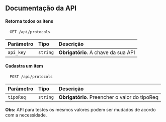 ## Documentação da API

#### Retorna todos os itens

```
  GET /api/protocols
```

| Parâmetro   | Tipo       | Descrição                           |
| :---------- | :--------- | :---------------------------------- |
| `api_key` | `string` | **Obrigatório**. A chave da sua API |

#### Cadastra um item

```
  POST /api/protocols
```

| Parâmetro   | Tipo       | Descrição                                   |
| :---------- | :--------- | :------------------------------------------ |
| `tipoReq`      | `string` | **Obrigatório**. Preencher o valor do tipoReq |


**Obs:** API para testes os mesmos valores podem ser mudados de acordo com a necessidade.

